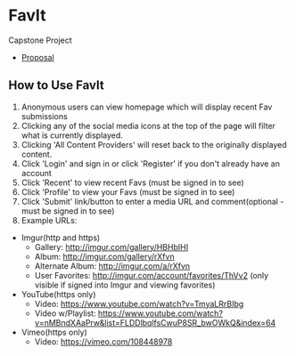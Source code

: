 # FavIt
Capstone Project

* [Proposal](proposal.md)

## How to Use FavIt
1. Anonymous users can view homepage which will display recent Fav submissions
1. Clicking any of the social media icons at the top of the page will filter what is currently displayed.
1. Clicking 'All Content Providers' will reset back to the originally displayed content.
1. Click 'Login' and sign in or click 'Register' if you don't already have an account
1. Click 'Recent' to view recent Favs (must be signed in to see)
1. Click 'Profile' to view your Favs (must be signed in to see)
1. Click 'Submit' link/button to enter a media URL and comment(optional - must be signed in to see)
1. Example URLs:
  * Imgur(http and https)
    * Gallery: http://imgur.com/gallery/HBHbIHI
    * Album: http://imgur.com/gallery/rXfvn
    * Alternate Album: http://imgur.com/a/rXfvn
    * User Favorites: http://imgur.com/account/favorites/ThVv2 (only visible if signed into Imgur and viewing favorites)
  * YouTube(https only)
    * Video: https://www.youtube.com/watch?v=TmyaLRrBIbg
    * Video w/Playlist: https://www.youtube.com/watch?v=nMBndXAaPrw&list=FLDDlbqlfsCwuP8SR_bwOWkQ&index=64
  * Vimeo(https only)
    * Video: https://vimeo.com/108448978

